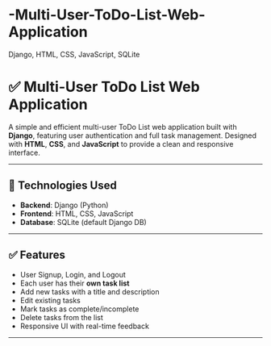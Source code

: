 # -Multi-User-ToDo-List-Web-Application
Django, HTML, CSS, JavaScript, SQLite 

# ✅ Multi-User ToDo List Web Application

A simple and efficient multi-user ToDo List web application built with **Django**, featuring user authentication and full task management. Designed with **HTML**, **CSS**, and **JavaScript** to provide a clean and responsive interface.

---

## 🔧 Technologies Used

- **Backend**: Django (Python)
- **Frontend**: HTML, CSS, JavaScript
- **Database**: SQLite (default Django DB)

---

## ✅ Features

- User Signup, Login, and Logout
- Each user has their **own task list**
- Add new tasks with a title and description
- Edit existing tasks
- Mark tasks as complete/incomplete
- Delete tasks from the list
- Responsive UI with real-time feedback

---
